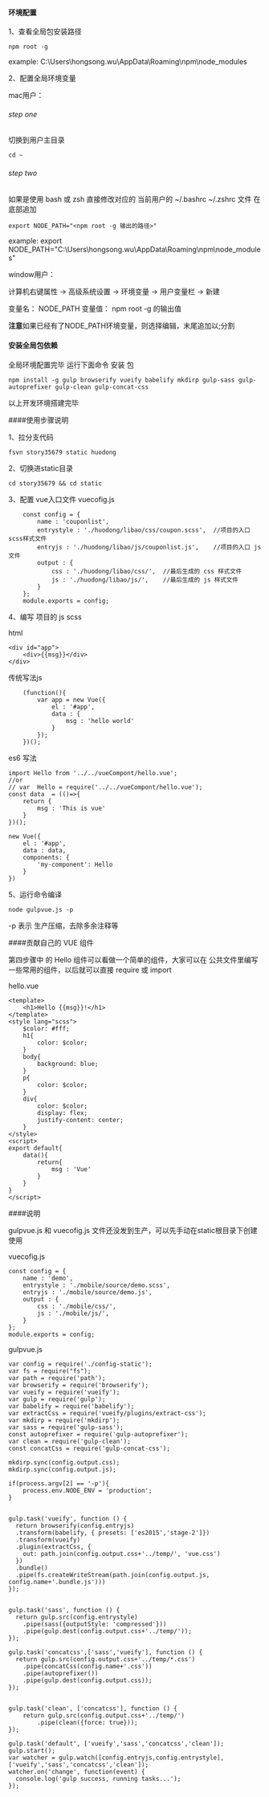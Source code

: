 #### 环境配置

1、查看全局包安装路径

	npm root -g

example: C:\Users\hongsong.wu\AppData\Roaming\npm\node_modules

2、配置全局环境变量

	
mac用户：

###### step one

切换到用户主目录

	cd ~

###### step two

如果是使用 bash 或 zsh 直接修改对应的 当前用户的 ~/.bashrc ~/.zshrc 文件 在底部追加

	export NODE_PATH="<npm root -g 输出的路径>"


example: export NODE_PATH="C:\Users\hongsong.wu\AppData\Roaming\npm\node_modules"



window用户：

计算机右键属性 -> 高级系统设置 -> 环境变量 -> 用户变量栏 -> 新建  

变量名： NODE_PATH 变量值： npm root -g 的输出值

**注意**如果已经有了NODE_PATH环境变量，则选择编辑，末尾追加以;分割

	


#### 安装全局包依赖


全局环境配置完毕 运行下面命令 安装 包

	npm install -g gulp browserify vueify babelify mkdirp gulp-sass gulp-autoprefixer gulp-clean gulp-concat-css




以上开发环境搭建完毕





####使用步骤说明


1、拉分支代码

	fsvn story35679 static huodong

2、切换进static目录

	cd story35679 && cd static


3、配置 vue入口文件 vuecofig.js


		const config = {
		    name : 'couponlist',
		    entrystyle : './huodong/libao/css/coupon.scss',  //项目的入口 scss样式文件
		    entryjs : './huodong/libao/js/couponlist.js',    //项目的入口 js 文件
		    output : {
		        css : './huodong/libao/css/',  //最后生成的 css 样式文件
		        js : './huodong/libao/js/',    //最后生成的 js 样式文件
		    }
		};
		module.exports = config;


4、编写 项目的 js scss

html

	<div id="app">
        <div>{{msg}}</div>
    </div>
 
传统写法js 

		(function(){
		    var app = new Vue({
		        el : '#app',
		        data : {
		            msg : 'hello world'
		        }
		    });
		})();

es6 写法
	

	import Hello from '../../vueCompont/hello.vue';
	//or
	// var  Hello = require('../../vueCompont/hello.vue');
	const data  = (()=>{
	    return {
	        msg : 'This is vue'
	    }
	})();

	new Vue({
	    el : '#app',
	    data : data,
	    components: {
	        'my-component': Hello
	    }
	})



5、运行命令编译

	node gulpvue.js -p

-p 表示 生产压缩，去除多余注释等




####贡献自己的 VUE 组件


第四步骤中 的 Hello 组件可以看做一个简单的组件，大家可以在 公共文件里编写一些常用的组件，以后就可以直接 require 或 import

hello.vue 

	<template>
    	<h1>Hello {{msg}}!</h1>
	</template>
	<style lang="scss">
	    $color: #fff;
	    h1{
	        color: $color;
	    }
	    body{
	        background: blue;
	    }
	    p{
	        color: $color;
	    }
	    div{
	        color: $color;
	        display: flex;
	        justify-content: center;
	    }
	</style>
	<script>
	export default{
	    data(){
	        return{
	            msg : 'Vue'
	        }
	    }
	}
	</script>

	



####说明

gulpvue.js 和 vuecofig.js 文件还没发到生产，可以先手动在static根目录下创建使用
	

vuecofig.js

	const config = {
	    name : 'demo',
	    entrystyle : './mobile/source/demo.scss',
	    entryjs : './mobile/source/demo.js',
	    output : {
	        css : './mobile/css/',
	        js : './mobile/js/',
	    }
	};
	module.exports = config;


gulpvue.js

	var config = require('./config-static');
	var fs = require("fs");
	var path = require('path');
	var browserify = require('browserify');
	var vueify = require('vueify');
	var gulp = require('gulp');
	var babelify = require('babelify');
	var extractCss = require('vueify/plugins/extract-css');
	var mkdirp = require('mkdirp');
	var sass = require('gulp-sass');
	const autoprefixer = require('gulp-autoprefixer');
	var clean = require('gulp-clean');
	const concatCss = require('gulp-concat-css');

	mkdirp.sync(config.output.css);
	mkdirp.sync(config.output.js);

	if(process.argv[2] == '-p'){
	    process.env.NODE_ENV = 'production';
	}


	gulp.task('vueify', function () {
	  return browserify(config.entryjs)
	  .transform(babelify, { presets: ['es2015','stage-2']})
	  .transform(vueify)
	  .plugin(extractCss, {
	    out: path.join(config.output.css+'../temp/', 'vue.css')
	  })
	  .bundle()
	  .pipe(fs.createWriteStream(path.join(config.output.js, config.name+'.bundle.js')))
	});


	gulp.task('sass', function () {
	  return gulp.src(config.entrystyle)
	    .pipe(sass({outputStyle: 'compressed'}))
	    .pipe(gulp.dest(config.output.css+'../temp/'));
	});

	gulp.task('concatcss',['sass','vueify'], function () {
	  return gulp.src(config.output.css+'../temp/*.css')
	    .pipe(concatCss(config.name+'.css'))
	    .pipe(autoprefixer())
	    .pipe(gulp.dest(config.output.css));
	});


	gulp.task('clean', ['concatcss'], function () {
	    return gulp.src(config.output.css+'../temp/')
	        .pipe(clean({force: true}));
	});

	gulp.task('default', ['vueify','sass','concatcss','clean']);
	gulp.start();
	var watcher = gulp.watch([config.entryjs,config.entrystyle], ['vueify','sass','concatcss','clean']);
	watcher.on('change', function(event) {
	  console.log('gulp success, running tasks...');
	});

